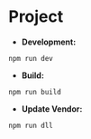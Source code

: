 # Project

* **Development:**
```
npm run dev
```

* **Build:**
```
npm run build
```

* **Update Vendor:**
```
npm run dll
```
